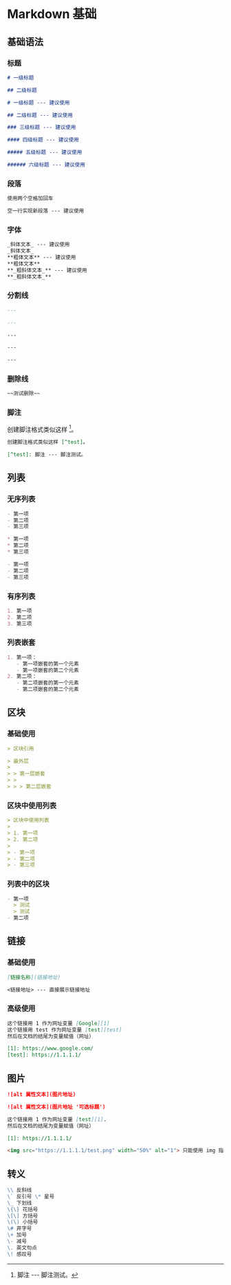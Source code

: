 # Markdown 基础

## 基础语法

### 标题

```markdown
# 一级标题

## 二级标题

# 一级标题 --- 建议使用

## 二级标题 --- 建议使用

### 三级标题 --- 建议使用

#### 四级标题 --- 建议使用

##### 五级标题 --- 建议使用

###### 六级标题 --- 建议使用
```

### 段落

```markdown
使用两个空格加回车

空一行实现新段落 --- 建议使用
```

### 字体

```markdown
_斜体文本_ --- 建议使用
_斜体文本_
**粗体文本** --- 建议使用
**粗体文本**
**_粗斜体文本_** --- 建议使用
**_粗斜体文本_**
```

### 分割线

```markdown
---

---

---

---

---
```

### 删除线

```markdown
~~测试删除~~
```

### 脚注

创建脚注格式类似这样 [^test]。

[^test]: 脚注 --- 脚注测试。

```markdown
创建脚注格式类似这样 [^test]。

[^test]: 脚注 --- 脚注测试。
```

## 列表

### 无序列表

```markdown
- 第一项
- 第二项
- 第三项

* 第一项
* 第二项
* 第三项

- 第一项
- 第二项
- 第三项
```

### 有序列表

```markdown
1. 第一项
2. 第二项
3. 第三项
```

### 列表嵌套

```markdown
1. 第一项：
   - 第一项嵌套的第一个元素
   - 第一项嵌套的第二个元素
2. 第二项：
   - 第二项嵌套的第一个元素
   - 第二项嵌套的第二个元素
```

## 区块

### 基础使用

```markdown
> 区块引用

> 最外层
>
> > 第一层嵌套
> >
> > > 第二层嵌套
```

### 区块中使用列表

```markdown
> 区块中使用列表
>
> 1. 第一项
> 2. 第二项
>
> - 第一项
> - 第二项
> - 第三项
```

### 列表中的区块

```markdown
- 第一项
  > 测试
  > 测试
- 第二项
```

## 链接

### 基础使用

```markdown
[链接名称](链接地址)

<链接地址> --- 直接展示链接地址
```

### 高级使用

```markdown
这个链接用 1 作为网址变量 [Google][1]
这个链接用 test 作为网址变量 [test][test]
然后在文档的结尾为变量赋值（网址）

[1]: https://www.google.com/
[test]: https://1.1.1.1/
```

## 图片

```markdown
![alt 属性文本](图片地址)

![alt 属性文本](图片地址 '可选标题')

这个链接用 1 作为网址变量 [test][1].
然后在文档的结尾为变量赋值（网址）

[1]: https://1.1.1.1/

<img src="https://1.1.1.1/test.png" width="50%" alt="1"> 只能使用 img 指定图片宽高
```

## 转义

```markdown
\\ 反斜线
\` 反引号 \* 星号
\_ 下划线
\{\} 花括号
\[\] 方括号
\(\) 小括号
\# 井字号
\+ 加号
\- 减号
\. 英文句点
\! 感叹号
```

